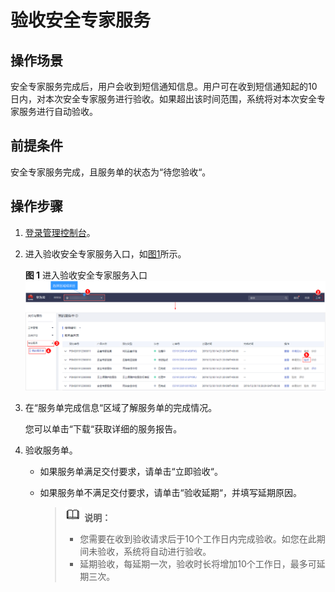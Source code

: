 # 验收安全专家服务<a name="ses_01_0072"></a>

## 操作场景<a name="section124046213459"></a>

安全专家服务完成后，用户会收到短信通知信息。用户可在收到短信通知起的10日内，对本次安全专家服务进行验收。如果超出该时间范围，系统将对本次安全专家服务进行自动验收。

## 前提条件<a name="section53101271111"></a>

安全专家服务完成，且服务单的状态为“待您验收“。

## 操作步骤<a name="section4115144112120"></a>

1.  [登录管理控制台](https://console.huaweicloud.com/?locale=zh-cn)。
2.  进入验收安全专家服务入口，如[图1](#zh-cn_topic_0120428366_fig17532142516127)所示。

    **图 1**  进入验收安全专家服务入口<a name="zh-cn_topic_0120428366_fig17532142516127"></a>  
    ![](figures/进入验收安全专家服务入口.png "进入验收安全专家服务入口")

3.  在“服务单完成信息“区域了解服务单的完成情况。

    您可以单击“下载“获取详细的服务报告。

4.  验收服务单。
    -   如果服务单满足交付要求，请单击“立即验收“。
    -   如果服务单不满足交付要求，请单击“验收延期“，并填写延期原因。

        >![](public_sys-resources/icon-note.gif) **说明：**   
        >-   您需要在收到验收请求后于10个工作日内完成验收。如您在此期间未验收，系统将自动进行验收。  
        >-   延期验收，每延期一次，验收时长将增加10个工作日，最多可延期三次。  



